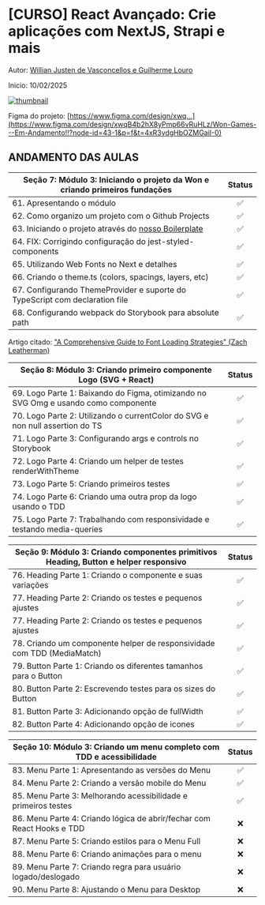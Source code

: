 # [CURSO] React Avançado: Crie aplicações com NextJS, Strapi e mais

Autor: [Willian Justen de Vasconcellos e Guilherme Louro](https://www.udemy.com/course/react-avancado/#instructor-1)

Inicio: 10/02/2025

[![thumbnail](https://reactavancado.com.br/img/cover.png)](https://www.udemy.com/course/react-avancado/)

Figma do projeto: [https://www.figma.com/design/xwq...](https://www.figma.com/design/xwqB4b2hX8yPmp66vRuHLz/Won-Games---Em-Andamento!!?node-id=43-1&p=f&t=4xR3vdgHbOZMGaiI-0)

## ANDAMENTO DAS AULAS

| Seção 7: Módulo 3: Iniciando o projeto da Won e criando primeiros fundações                       | Status |
| ------------------------------------------------------------------------------------------------- | :----: |
| 61. Apresentando o módulo                                                                         |   ✅   |
| 62. Como organizo um projeto com o Github Projects                                                |   ✅   |
| 63. Iniciando o projeto através do [nosso Boilerplate](https://github.com/Darlley/react-avancado) |   ✅   |
| 64. FIX: Corrigindo configuração do jest-styled-components                                        |   ✅   |
| 65. Utilizando Web Fonts no Next e detalhes                                                       |   ✅   |
| 66. Criando o theme.ts (colors, spacings, layers, etc)                                            |   ✅   |
| 67. Configurando ThemeProvider e suporte do TypeScript com declaration file                       |   ✅   |
| 68. Configurando webpack do Storybook para absolute path                                          |   ✅   |

Artigo citado: ["A Comprehensive Guide to Font Loading Strategies" (Zach Leatherman)](https://www.zachleat.com/web/comprehensive-webfonts/)

| Seção 8: Módulo 3: Criando primeiro componente Logo (SVG + React)                   | Status |
| ----------------------------------------------------------------------------------- | :----: |
| 69. Logo Parte 1: Baixando do Figma, otimizando no SVG Omg e usando como componente |   ✅   |
| 70. Logo Parte 2: Utilizando o currentColor do SVG e non null assertion do TS       |   ✅   |
| 71. Logo Parte 3: Configurando args e controls no Storybook                         |   ✅   |
| 72. Logo Parte 4: Criando um helper de testes renderWithTheme                       |   ✅   |
| 73. Logo Parte 5: Criando primeiros testes                                          |   ✅   |
| 74. Logo Parte 6: Criando uma outra prop da logo usando o TDD                       |   ✅   |
| 75. Logo Parte 7: Trabalhando com responsividade e testando media-queries           |   ✅   |

| Seção 9: Módulo 3: Criando componentes primitivos Heading, Button e helper responsivo | Status |
| --------------------------------------------------------------------------------------| :----: |
| 76. Heading Parte 1: Criando o componente e suas variações                            |   ✅   |
| 77. Heading Parte 2: Criando os testes e pequenos ajustes                             |   ✅   |
| 77. Heading Parte 2: Criando os testes e pequenos ajustes                             |   ✅   |
| 78. Criando um componente helper de responsividade com TDD (MediaMatch)               |   ✅   |
| 79. Button Parte 1: Criando os diferentes tamanhos para o Button                      |   ✅   |
| 80. Button Parte 2: Escrevendo testes para os sizes do Button                         |   ✅   |
| 81. Button Parte 3: Adicionando opção de fullWidth                                    |   ✅   |
| 82. Button Parte 4: Adicionando opção de icones                                       |   ✅   |

| Seção 10: Módulo 3: Criando um menu completo com TDD e acessibilidade  | Status |
| -----------------------------------------------------------------------| :----: |
| 83. Menu Parte 1: Apresentando as versões do Menu                      |   ✅   |
| 84. Menu Parte 2: Criando a versão mobile do Menu                      |   ✅   |
| 85. Menu Parte 3: Melhorando acessibilidade e primeiros testes         |   ✅   |
| 86. Menu Parte 4: Criando lógica de abrir/fechar com React Hooks e TDD |   ❌   |
| 87. Menu Parte 5: Criando estilos para o Menu Full                     |   ❌   |
| 88. Menu Parte 6: Criando animações para o menu                        |   ❌   |
| 89. Menu Parte 7: Criando regra para usuário logado/deslogado          |   ❌   |
| 90. Menu Parte 8: Ajustando o Menu para Desktop                        |   ❌   |